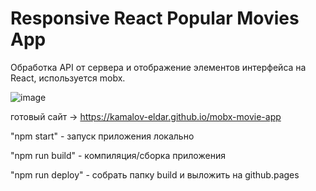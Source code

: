 # Responsive React Popular Movies App

Обработка API от сервера и отображение элементов интерфейса на React, используется mobx.

![image](https://github.com/kamalov-eldar/popular_movie_react/blob/master/src/img/movies.gif)

готовый сайт -> https://kamalov-eldar.github.io/mobx-movie-app

"npm start" - запуск приложения локально

"npm run build" - компиляция/сборка приложения

"npm run deploy" - собрать папку build и выложить на github.pages
